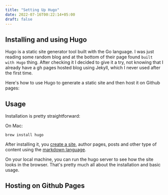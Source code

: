 ```yaml
---
title: "Setting Up Hugo"
date: 2022-07-16T00:22:14+05:00
draft: false
---
```

## Installing and using Hugo
Hugo is a static site generator tool built with the Go language.
I was just reading some random blog and at the bottom of their page found `built with Hugo` thing. After checking it I decided to give it a try, not knowing that I already have a gh pages hosted blog using Jekyll, which I never used after the first time.

Here's how to use Hugo to generate a static site and then host it on Github pages:

## Usage

Installation is pretty straightforward:

On Mac:
```
brew install hugo
```
After installing it, you [create a site](https://gohugo.io/getting-started/quick-start/#step-2-create-a-new-site), author pages, posts and other type of content using the [markdown language](https://www.markdownguide.org/cheat-sheet/).

On your local machine, you can run the hugo server to see how the site looks in the browser.
That's pretty much all about the installation and basic usage.

## Hosting on Github Pages
